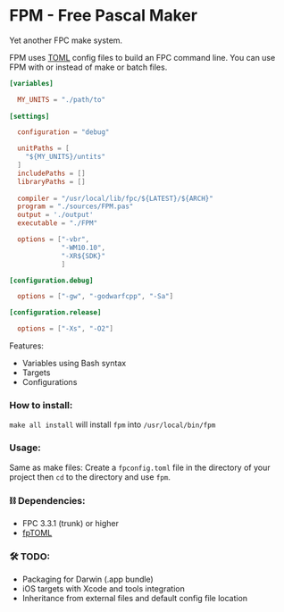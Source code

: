 # FPM - Free Pascal Maker

Yet another FPC make system.

FPM uses [TOML](http://toml.io) config files to build an FPC command line. You can use FPM with or instead of make or  batch files.

```toml
[variables]

  MY_UNITS = "./path/to"
  
[settings]

  configuration = "debug"

  unitPaths = [
    "${MY_UNITS}/untits"
  ]
  includePaths = []
  libraryPaths = []
  
  compiler = "/usr/local/lib/fpc/${LATEST}/${ARCH}"
  program = "./sources/FPM.pas"
  output = './output'
  executable = "./FPM"

  options = ["-vbr",
             "-WM10.10",
             "-XR${SDK}"
             ]

[configuration.debug]

  options = ["-gw", "-godwarfcpp", "-Sa"]

[configuration.release]

  options = ["-Xs", "-O2"]

```
Features:

- Variables using Bash syntax
- Targets
- Configurations

### How to install:

  `make all install` will install  `fpm` into `/usr/local/bin/fpm`

### Usage:
  
  Same as make files:
  Create a `fpconfig.toml` file in the directory of your project then `cd` to the directory and use `fpm`.

### ⛓ Dependencies:

 - FPC 3.3.1 (trunk) or higher
 - [fpTOML](https://github.com/genericptr/fpTOML)

### 🛠 TODO:

 - Packaging for Darwin (.app bundle)
 - iOS targets with Xcode and tools integration
 - Inheritance from external files and default config file location
